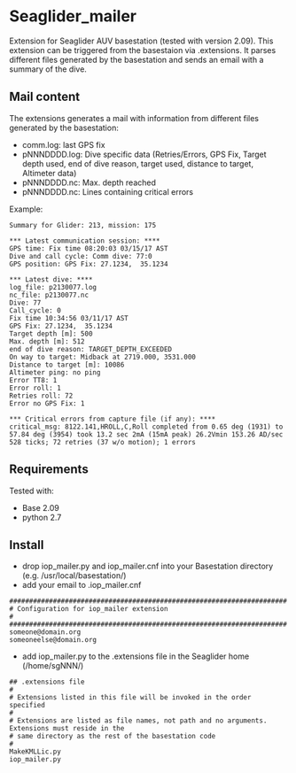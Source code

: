 # Seaglider_mailer
Extension for Seaglider AUV basestation (tested with version 2.09). This extension can be triggered from the basestaion via .extensions. It parses different files generated by the basestation and sends an email with a summary of the dive.

## Mail content
The extensions generates a mail with information from different files generated by the basestation:
* comm.log: last GPS fix
* pNNNDDDD.log: Dive specific data (Retries/Errors, GPS Fix, Target depth used, end of dive reason, target used, distance to target, Altimeter data)
* pNNNDDDD.nc: Max. depth reached
* pNNNDDDD.nc: Lines containing critical errors

Example:
```
Summary for Glider: 213, mission: 175

*** Latest communication session: ****
GPS time: Fix time 08:20:03 03/15/17 AST
Dive and call cycle: Comm dive: 77:0
GPS position: GPS Fix: 27.1234,  35.1234

*** Latest dive: ****
log_file: p2130077.log
nc_file: p2130077.nc
Dive: 77
Call_cycle: 0
Fix time 10:34:56 03/11/17 AST
GPS Fix: 27.1234,  35.1234
Target depth [m]: 500
Max. depth [m]: 512
end of dive reason: TARGET_DEPTH_EXCEEDED
On way to target: Midback at 2719.000, 3531.000
Distance to target [m]: 10086
Altimeter ping: no ping
Error TT8: 1
Error roll: 1
Retries roll: 72
Error no GPS Fix: 1

*** Critical errors from capture file (if any): ****
critical_msg: 8122.141,HROLL,C,Roll completed from 0.65 deg (1931) to 57.84 deg (3954) took 13.2 sec 2mA (15mA peak) 26.2Vmin 153.26 AD/sec 528 ticks; 72 retries (37 w/o motion); 1 errors
```

## Requirements
Tested with:
* Base 2.09
* python 2.7

## Install
* drop iop_mailer.py and iop_mailer.cnf into your Basestation directory (e.g. /usr/local/basestation/)
* add your email to .iop_mailer.cnf
```
######################################################################
# Configuration for iop_mailer extension
#
######################################################################
someone@domain.org
someoneelse@domain.org
```
* add iop_mailer.py to the .extensions file in the Seaglider home (/home/sgNNN/)
```
## .extensions file
#
# Extensions listed in this file will be invoked in the order specified
#
# Extensions are listed as file names, not path and no arguments.  Extensions must reside in the
# same directory as the rest of the basestation code
#
MakeKMLLic.py
iop_mailer.py
```

